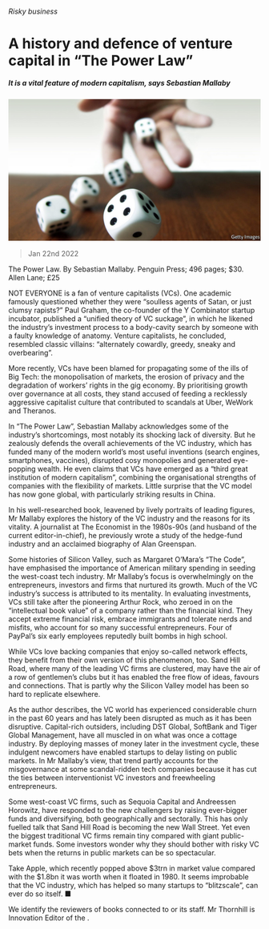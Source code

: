 ###### Risky business

# A history and defence of venture capital in “The Power Law” 

##### It is a vital feature of modern capitalism, says Sebastian Mallaby 

![image](images/20220122_cup509.jpg) 

> Jan 22nd 2022 

The Power Law. By Sebastian Mallaby. Penguin Press; 496 pages; $30. Allen Lane; £25

NOT EVERYONE is a fan of venture capitalists (VCs). One academic famously questioned whether they were “soulless agents of Satan, or just clumsy rapists?” Paul Graham, the co-founder of the Y Combinator startup incubator, published a “unified theory of VC suckage”, in which he likened the industry’s investment process to a body-cavity search by someone with a faulty knowledge of anatomy. Venture capitalists, he concluded, resembled classic villains: “alternately cowardly, greedy, sneaky and overbearing”.


More recently, VCs have been blamed for propagating some of the ills of Big Tech: the monopolisation of markets, the erosion of privacy and the degradation of workers’ rights in the gig economy. By prioritising growth over governance at all costs, they stand accused of feeding a recklessly aggressive capitalist culture that contributed to scandals at Uber, WeWork and Theranos.

In “The Power Law”, Sebastian Mallaby acknowledges some of the industry’s shortcomings, most notably its shocking lack of diversity. But he zealously defends the overall achievements of the VC industry, which has funded many of the modern world’s most useful inventions (search engines, smartphones, vaccines), disrupted cosy monopolies and generated eye-popping wealth. He even claims that VCs have emerged as a “third great institution of modern capitalism”, combining the organisational strengths of companies with the flexibility of markets. Little surprise that the VC model has now gone global, with particularly striking results in China.

In his well-researched book, leavened by lively portraits of leading figures, Mr Mallaby explores the history of the VC industry and the reasons for its vitality. A journalist at The Economist in the 1980s-90s (and husband of the current editor-in-chief), he previously wrote a study of the hedge-fund industry and an acclaimed biography of Alan Greenspan.

Some histories of Silicon Valley, such as Margaret O’Mara’s “The Code”, have emphasised the importance of American military spending in seeding the west-coast tech industry. Mr Mallaby’s focus is overwhelmingly on the entrepreneurs, investors and firms that nurtured its growth. Much of the VC industry’s success is attributed to its mentality. In evaluating investments, VCs still take after the pioneering Arthur Rock, who zeroed in on the “intellectual book value” of a company rather than the financial kind. They accept extreme financial risk, embrace immigrants and tolerate nerds and misfits, who account for so many successful entrepreneurs. Four of PayPal’s six early employees reputedly built bombs in high school.

While VCs love backing companies that enjoy so-called network effects, they benefit from their own version of this phenomenon, too. Sand Hill Road, where many of the leading VC firms are clustered, may have the air of a row of gentlemen’s clubs but it has enabled the free flow of ideas, favours and connections. That is partly why the Silicon Valley model has been so hard to replicate elsewhere.

As the author describes, the VC world has experienced considerable churn in the past 60 years and has lately been disrupted as much as it has been disruptive. Capital-rich outsiders, including DST Global, SoftBank and Tiger Global Management, have all muscled in on what was once a cottage industry. By deploying masses of money later in the investment cycle, these indulgent newcomers have enabled startups to delay listing on public markets. In Mr Mallaby’s view, that trend partly accounts for the misgovernance at some scandal-ridden tech companies because it has cut the ties between interventionist VC investors and freewheeling entrepreneurs.

Some west-coast VC firms, such as Sequoia Capital and Andreessen Horowitz, have responded to the new challengers by raising ever-bigger funds and diversifying, both geographically and sectorally. This has only fuelled talk that Sand Hill Road is becoming the new Wall Street. Yet even the biggest traditional VC firms remain tiny compared with giant public-market funds. Some investors wonder why they should bother with risky VC bets when the returns in public markets can be so spectacular.

Take Apple, which recently popped above $3trn in market value compared with the $1.8bn it was worth when it floated in 1980. It seems improbable that the VC industry, which has helped so many startups to “blitzscale”, can ever do so itself. ■

 We identify the reviewers of books connected to  or its staff. Mr Thornhill is Innovation Editor of the .

